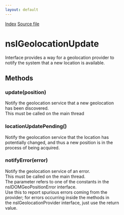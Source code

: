 ```yaml
---
layout: default
---
```

<div id='links'><a href="../index.html">Index</a>
<a href="http://dxr.mozilla.org/mozilla-central/source/xpcom/system/nsIGeolocationProvider.idl">Source file</a>
</div>

# nsIGeolocationUpdate #
  
  
Interface provides a way for a geolocation provider to  
notify the system that a new location is available.  
  

## Methods ##

### update(position) ###
  
Notify the geolocation service that a new geolocation  
has been discovered.  
This must be called on the main thread  
  

### locationUpdatePending() ###
  
Notify the geolocation service that the location has  
potentially changed, and thus a new position is in the  
process of being acquired.  
  

### notifyError(error) ###
  
Notify the geolocation service of an error.  
This must be called on the main thread.  
The parameter refers to one of the constants in the  
nsIDOMGeoPositionError interface.  
Use this to report spurious errors coming from the  
provider; for errors occurring inside the methods in  
the nsIGeolocationProvider interface, just use the return  
value.  
  
